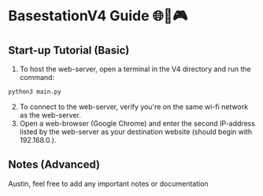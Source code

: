 # BasestationV4 Guide 🌐📡🎮

## Start-up Tutorial (Basic)
1. To host the web-server, open a terminal in the V4 directory and run the command:
```bash
python3 main.py
```
2. To connect to the web-server, verify you're on the same wi-fi network as the web-server.
3. Open a web-browser (Google Chrome) and enter the second IP-address listed by the web-server as your destination website (should begin with 192.168.0.).

## Notes (Advanced)
Austin, feel free to add any important notes or documentation